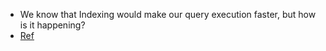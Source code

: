 - We know that Indexing would make our query execution faster, but how is it happening? 
- [Ref](https://www.atlassian.com/data/databases/how-does-indexing-work)
